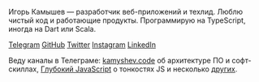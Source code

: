 Игорь Камышев — разработчик веб-приложений и техлид. Люблю чистый код и работающие продукты. Программирую на TypeScript, иногда на Dart или Scala.

[Telegram](https://tlinks.run/igorkamyshev) [GitHub](https://github.com/igorkamyshev) [Twitter](https://twitter.com/kamyshev_code) [Instagram](https://www.instagram.com/kamyshev_trip/) [LinkedIn](https://www.linkedin.com/in/igor-kamyshev-979745110/)

Веду каналы в Телеграме: [kamyshev.code](https://tlinks.run/code_for) об архитектуре ПО и софт-скиллах, [Глубокий JavaScript](https://tlinks.run/deep_js) о тонкостях JS и несколько [других](https://holistic-smm.ru).